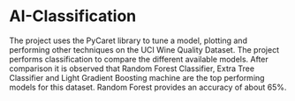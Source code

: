 # AI-Classification
The project uses the PyCaret library to tune a model, plotting and performing other techniques on the UCI Wine Quality Dataset. The project performs classification to compare the different available models. After comparison it is observed that Random Forest Classifier, Extra Tree Classifier and Light Gradient Boosting machine are the top performing models for this dataset. Random Forest provides an accuracy of about 65%.
